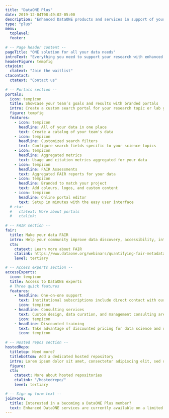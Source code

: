 ```yaml
---
title: "DataONE Plus"
date: 2019-12-04T08:49:02-05:00
description: "Enhanced DataONE products and services in support of your research, including branded portals, customized search, quality assessment metrics (including the FAIR suite), and much more."
type: "plus"
menu:
  toplevel:
  footer:
  
# -- Page header content --
pageTitle: "ONE solution for all your data needs"
introText: "Everything you need to support your research with enhanced services from DataONE."
headerFigure: tempfig
ctajoin:
  ctatext: "Join the waitlist"
ctacontact:
  ctatext: "Contact us"
  
# -- Portals section --
portals:
  icon: tempicon
  title: Showcase your team’s goals and results with branded portals
  intro: Create a custom search portal for your research topic or lab group that spans repositories in the DataONE network. Branded portals provide a convenient, readily customized way to communicate your science, your team, your data, and related data from the DataONE network.
  figure: tempfig
  features:
    - icon: tempicon
      headline: All of your data in one place
      text: Create a catalog of your team's data
    - icon: tempicon
      headline: Customized search filters
      text: Configure search fields specific to your science topics
    - icon: tempicon
      headline: Aggregated metrics
      text: Usage and citation metrics aggregated for your data
    - icon: tempicon
      headline: FAIR Assessments
      text: Aggregated FAIR reports for your data
    - icon: tempicon
      headline: Branded to match your project
      text: Add colours, logos, and custom content
    - icon: tempicon
      headline: Online portal editor
      text: Setup in minutes with the easy user interface
  # cta:
  #   ctatext: More about portals
  #   ctalink:
      
# -- FAIR section --
fair:
  title: Make your data FAIR
  intro: Help your community improve data discovery, accessibility, interoperability, and reuse with quantitative metadata quality assessment using the FAIR principles. Get reports for individual datasets, portal collections, or an entire repository.
  cta:
    ctatext: Learn more about FAIR
    ctalink: https://www.dataone.org/webinars/quantifying-fair-metadata-improvement-and-guidance-dataone-repository-network
    level: tertiary

# -- Access experts section --
accessExperts:
  icon: tempicon
  title: Access to DataONE experts
  # Three quick features
  features:
    - headline: One-on-one support
      text: Institutional subscriptions include direct contact with our staff to resolve issues in a timely manner
      icon: tempicon
    - headline: Consulting services
      text: Custom design, data curation, and management consulting are available at hourly rates
      icon: tempicon
    - headline: Discounted training
      text: Take advantage of discounted pricing for data science and data management training courses
      icon: tempicon
    
# -- Hosted repos section --
hostedRepo:
  titletop: Need more?
  titlebottom: Add a dedicated hosted repository
  intro: Lorem ipsum dolor sit amet, consectetur adipiscing elit, sed do eiusmod tempor incididunt ut labore et dolore magna aliqua. Lorem ipsum dolor sit amet, consectetur adipiscing elit, sed do eiusmod tempor incididunt ut labore et dolore magna aliqua.
  figure:
  cta:
    ctatext: More about hosted repositories
    ctalink: "/hostedrepo/"
    level: tertiary

# -- Sign up form text --
joinForm:
  title: Interested in a becoming a DataONE Plus member?
  text: Enhanced DataONE services are currently available on a limited basis as part of a beta program. Please provide the information below and we’ll get in touch when these services are ready for your organization.
---
```

